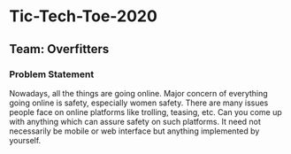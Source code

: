 # Tic-Tech-Toe-2020

## Team: Overfitters

### Problem Statement
Nowadays, all the things are going online. Major concern of everything going online is safety, especially women safety. There are many issues people face on online platforms like trolling, teasing, etc. Can you come up with anything which can assure safety on such platforms. It need not necessarily be mobile or web interface but anything implemented by yourself.

